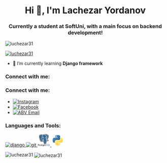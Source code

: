 <h1 align="center">Hi 👋, I'm Lachezar Yordanov</h1>
<h3 align="center">Currently a student at SoftUni, with a main focus on backend development!</h3>

<p align="left"> <img src="https://komarev.com/ghpvc/?username=luchezar31&label=Profile%20views&color=0e75b6&style=flat" alt="luchezar31" /> </p>

<p align="left"> <a href="https://github.com/ryo-ma/github-profile-trophy"><img src="https://github-profile-trophy.vercel.app/?username=luchezar31" alt="luchezar31" /></a> </p>

- 🌱 I’m currently learning **Django framework**

<h3 align="left">Connect with me:</h3>
<h3 align="left">Connect with me:</h3>

<ul>
  <li>
    <a href="https://www.instagram.com/luchezar.y/" target="_blank">
      <img src="![image](https://github.com/user-attachments/assets/026e60ef-4f87-4381-8295-c82b20508676)
" alt="Instagram" width="40" height="40">
    </a>
  </li>
  <li>
    <a href="https://www.facebook.com/yourusername" target="_blank">
      <img src="path_to_facebook_image.png" alt="Facebook" width="40" height="40">
    </a>
  </li>
  <li>
    <a href="mailto:luchezar31@abv.bg">
      <img src="path_to_abv_image.png" alt="ABV Email" width="40" height="40">
    </a>
  </li>
</ul>

<h3 align="left">Languages and Tools:</h3>
<p align="left"> <a href="https://www.djangoproject.com/" target="_blank" rel="noreferrer"> <img src="https://cdn.worldvectorlogo.com/logos/django.svg" alt="django" width="40" height="40"/> </a> <a href="https://git-scm.com/" target="_blank" rel="noreferrer"> <img src="https://www.vectorlogo.zone/logos/git-scm/git-scm-icon.svg" alt="git" width="40" height="40"/> </a> <a href="https://www.postgresql.org" target="_blank" rel="noreferrer"> <img src="https://raw.githubusercontent.com/devicons/devicon/master/icons/postgresql/postgresql-original-wordmark.svg" alt="postgresql" width="40" height="40"/> </a> <a href="https://www.python.org" target="_blank" rel="noreferrer"> <img src="https://raw.githubusercontent.com/devicons/devicon/master/icons/python/python-original.svg" alt="python" width="40" height="40"/> </a> </p>

<p><img align="left" src="https://github-readme-stats.vercel.app/api/top-langs?username=luchezar31&show_icons=true&locale=en&layout=compact" alt="luchezar31" /></p>

<p>&nbsp;<img align="center" src="https://github-readme-stats.vercel.app/api?username=luchezar31&show_icons=true&locale=en" alt="luchezar31" /></p>
